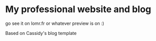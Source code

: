 # My professional website and blog

go see it on lomr.fr or whatever preview is on :)

Based on Cassidy's blog template
